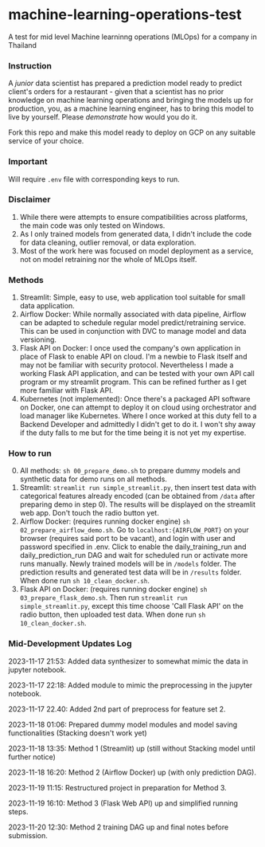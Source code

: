# machine-learning-operations-test
A test for mid level Machine learninng operations (MLOps) for a company in Thailand

### Instruction

A _junior_ data scientist has prepared a prediction model ready to predict client's orders for a restaurant - given that a scientist has no prior knowledge on machine learning operations and bringing the models up for production, you, as a machine learning engineer, has to bring this model to live by yourself. Please *demonstrate* how would you do it. 

Fork this repo and make this model ready to deploy on GCP on any suitable service of your choice.

### Important

Will require ```.env``` file with corresponding keys to run.

### Disclaimer

1. While there were attempts to ensure compatibilities across platforms, the main code was only tested on Windows.
2. As I only trained models from generated data, I didn't include the code for data cleaning, outlier removal, or data exploration.
3. Most of the work here was focused on model deployment as a service, not on model retraining nor the whole of MLOps itself.

### Methods

1. Streamlit: Simple, easy to use, web application tool suitable for small data application.
2. Airflow Docker: While normally associated with data pipeline, Airflow can be adapted to schedule regular model predict/retraining service. This can be used in conjunction with DVC to manage model and data versioning.
3. Flask API on Docker: I once used the company's own application in place of Flask to enable API on cloud. I'm a newbie to Flask itself and may not be familiar with security protocol. Nevertheless I made a working Flask API application, and can be tested with your own API call program or my streamlit program. This can be refined further as I get more familiar with Flask API.
4. Kubernetes (not implemented): Once there's a packaged API software on Docker, one can attempt to deploy it on cloud using orchestrator and load manager like Kubernetes. Where I once worked at this duty fell to a Backend Developer and admittedly I didn't get to do it. I won't shy away if the duty falls to me but for the time being it is not yet my expertise.

### How to run

0. All methods: ```sh 00_prepare_demo.sh``` to prepare dummy models and synthetic data for demo runs on all methods.
1. Streamlit: ```streamlit run simple_streamlit.py```, then insert test data with categorical features already encoded (can be obtained from ```/data``` after preparing demo in step 0). The results will be displayed on the streamlit web app. Don't touch the radio button yet.
2. Airflow Docker: (requires running docker engine) ```sh 02_prepare_airflow_demo.sh```. Go to ```localhost:{AIRFLOW_PORT}``` on your browser (requires said port to be vacant), and login with user and password specified in .env. Click to enable the daily_training_run and daily_prediction_run DAG and wait for scheduled run or activate more runs manually. Newly trained models will be in ```/models``` folder. The prediction results and generated test data will be in ```/results``` folder. When done run ```sh 10_clean_docker.sh```.
3. Flask API on Docker: (requires running docker engine) ```sh 03_prepare_flask_demo.sh```. Then run ```streamlit run simple_streamlit.py```, except this time choose 'Call Flask API' on the radio button, then uploaded test data. When done run ```sh 10_clean_docker.sh```.

### Mid-Development Updates Log

2023-11-17 21:53: Added data synthesizer to somewhat mimic the data in jupyter notebook.

2023-11-17 22:18: Added module to mimic the preprocessing in the jupyter notebook.

2023-11-17 22.40: Added 2nd part of preprocess for feature set 2.

2023-11-18 01:06: Prepared dummy model modules and model saving functionalities (Stacking doesn't work yet)

2023-11-18 13:35: Method 1 (Streamlit) up (still without Stacking model until further notice)

2023-11-18 16:20: Method 2 (Airflow Docker) up (with only prediction DAG).

2023-11-19 11:15: Restructured project in preparation for Method 3.

2023-11-19 16:10: Method 3 (Flask Web API) up and simplified running steps.

2023-11-20 12:30: Method 2 training DAG up and final notes before submission.
